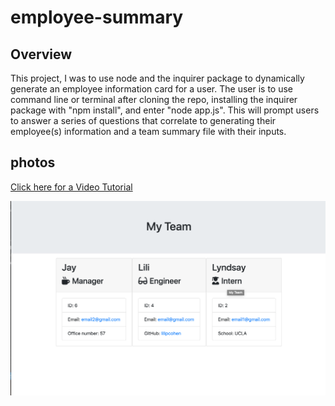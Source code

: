 # employee-summary

## Overview

This project, I was to use node and the inquirer package to dynamically generate an employee information card for a user. The user is to use command line or terminal after cloning the repo, installing the inquirer package with "npm install", and enter "node app.js". This will prompt users to answer a series of questions that correlate to generating their employee(s) information and a team summary file with their inputs.

## photos

[ Click here for a Video Tutorial](https://drive.google.com/file/d/1OvyhS6oOaMduygBs8jrmFfCa9m2bzoak/view)

![Image](photos/photo-1.png)
